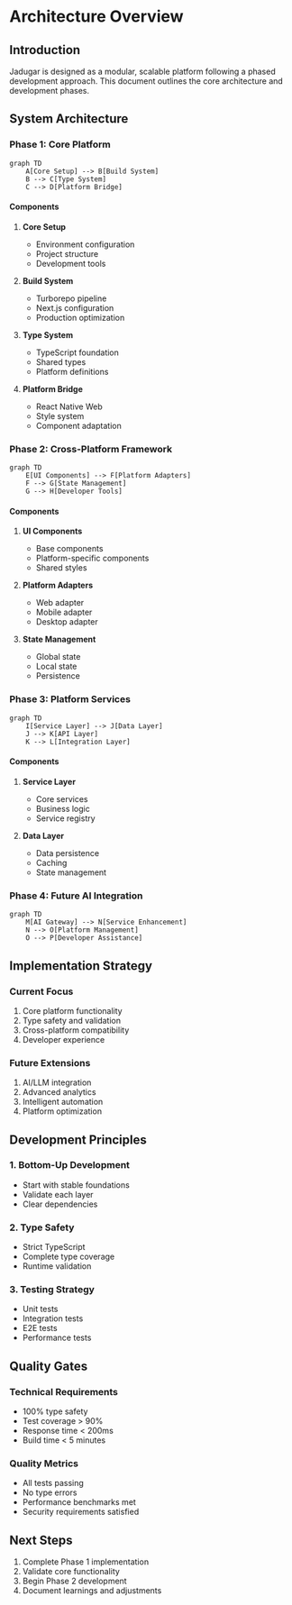 # Architecture Overview

## Introduction
Jadugar is designed as a modular, scalable platform following a phased development approach. This document outlines the core architecture and development phases.

## System Architecture

### Phase 1: Core Platform
```mermaid
graph TD
    A[Core Setup] --> B[Build System]
    B --> C[Type System]
    C --> D[Platform Bridge]
```

#### Components
1. **Core Setup**
   - Environment configuration
   - Project structure
   - Development tools

2. **Build System**
   - Turborepo pipeline
   - Next.js configuration
   - Production optimization

3. **Type System**
   - TypeScript foundation
   - Shared types
   - Platform definitions

4. **Platform Bridge**
   - React Native Web
   - Style system
   - Component adaptation

### Phase 2: Cross-Platform Framework
```mermaid
graph TD
    E[UI Components] --> F[Platform Adapters]
    F --> G[State Management]
    G --> H[Developer Tools]
```

#### Components
1. **UI Components**
   - Base components
   - Platform-specific components
   - Shared styles

2. **Platform Adapters**
   - Web adapter
   - Mobile adapter
   - Desktop adapter

3. **State Management**
   - Global state
   - Local state
   - Persistence

### Phase 3: Platform Services
```mermaid
graph TD
    I[Service Layer] --> J[Data Layer]
    J --> K[API Layer]
    K --> L[Integration Layer]
```

#### Components
1. **Service Layer**
   - Core services
   - Business logic
   - Service registry

2. **Data Layer**
   - Data persistence
   - Caching
   - State management

### Phase 4: Future AI Integration
```mermaid
graph TD
    M[AI Gateway] --> N[Service Enhancement]
    N --> O[Platform Management]
    O --> P[Developer Assistance]
```

## Implementation Strategy

### Current Focus
1. Core platform functionality
2. Type safety and validation
3. Cross-platform compatibility
4. Developer experience

### Future Extensions
1. AI/LLM integration
2. Advanced analytics
3. Intelligent automation
4. Platform optimization

## Development Principles

### 1. Bottom-Up Development
- Start with stable foundations
- Validate each layer
- Clear dependencies

### 2. Type Safety
- Strict TypeScript
- Complete type coverage
- Runtime validation

### 3. Testing Strategy
- Unit tests
- Integration tests
- E2E tests
- Performance tests

## Quality Gates

### Technical Requirements
- 100% type safety
- Test coverage > 90%
- Response time < 200ms
- Build time < 5 minutes

### Quality Metrics
- All tests passing
- No type errors
- Performance benchmarks met
- Security requirements satisfied

## Next Steps
1. Complete Phase 1 implementation
2. Validate core functionality
3. Begin Phase 2 development
4. Document learnings and adjustments

